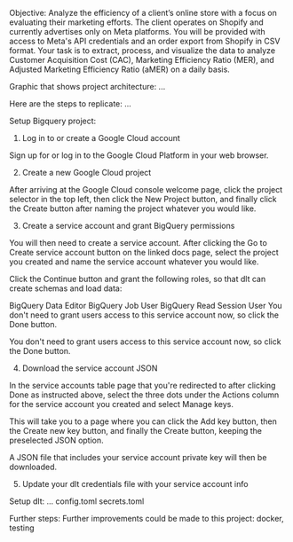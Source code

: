 Objective: 
Analyze the efficiency of a client’s online store with a focus on evaluating
their marketing efforts. 
The client operates on Shopify and currently advertises only on
Meta platforms. 
You will be provided with access to Meta's API credentials and an order
export from Shopify in CSV format. 
Your task is to extract, process, and visualize the
data to analyze Customer Acquisition Cost (CAC), Marketing Efficiency Ratio (MER),
and Adjusted Marketing Efficiency Ratio (aMER) on a daily basis.


Graphic that shows project architecture:
...



Here are the steps to replicate:
...


Setup Bigquery project:
1. Log in to or create a Google Cloud account

Sign up for or log in to the Google Cloud Platform in your web browser.

2. Create a new Google Cloud project

After arriving at the Google Cloud console welcome page, click the project selector in the top left, then click the New Project button, and finally click the Create button after naming the project whatever you would like.

3. Create a service account and grant BigQuery permissions

You will then need to create a service account. After clicking the Go to Create service account button on the linked docs page, select the project you created and name the service account whatever you would like.

Click the Continue button and grant the following roles, so that dlt can create schemas and load data:

BigQuery Data Editor
BigQuery Job User
BigQuery Read Session User
You don't need to grant users access to this service account now, so click the Done button.

You don't need to grant users access to this service account now, so click the Done button.

4. Download the service account JSON

In the service accounts table page that you're redirected to after clicking Done as instructed above, select the three dots under the Actions column for the service account you created and select Manage keys.

This will take you to a page where you can click the Add key button, then the Create new key button, and finally the Create button, keeping the preselected JSON option.

A JSON file that includes your service account private key will then be downloaded.

5. Update your dlt credentials file with your service account info


Setup dlt:
...
config.toml
secrets.toml

Further steps:
Further improvements could be made to this project: docker, testing
